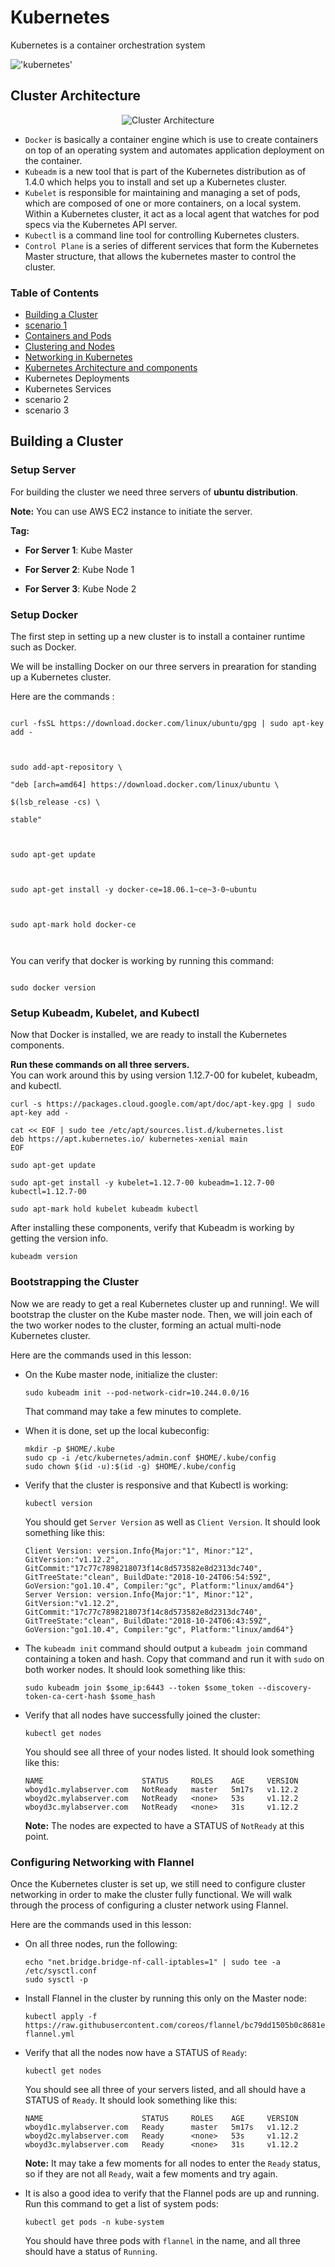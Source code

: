 # Kubernetes

Kubernetes is a container orchestration system  

!['kubernetes'](./images/k8s.png)


## Cluster Architecture

  

<p  align=center>
<img  src='./images/cluster-architecture.png'  alt='Cluster Architecture'/>
</p>

 - `Docker` is basically a container engine which is use to create containers on top of an operating system and automates application deployment on the container.
 - `Kubeadm` is a new tool that is part of the Kubernetes distribution as of 1.4.0 which helps you to install and set up a Kubernetes cluster.
 - `Kubelet` is responsible for maintaining and managing a set of pods, which are composed of one or more containers, on a local system. Within a Kubernetes cluster, it act as a local agent that watches for pod specs via the Kubernetes API server.
 - `Kubectl` is a command line tool for controlling Kubernetes clusters.
 - `Control Plane` is a series of different services that form the Kubernetes Master structure, that allows the kubernetes master to control the cluster.
  
### Table of Contents
- [Building a Cluster](#Building-a-Cluster)
- [scenario 1](./scenario1.md)
- [Containers and Pods](./container-pods.md)
- [Clustering and Nodes](./cluster-nodes.md)
- [Networking in Kubernetes](./network.md)
- [Kubernetes Architecture and components](./architecture-components.md)
- Kubernetes Deployments
- Kubernetes Services
- scenario 2
- scenario 3

## Building a Cluster
### Setup Server

  

For building the cluster we need three servers of **ubuntu distribution**.</br>

  

**Note:**  You can use AWS EC2 instance to initiate the server.

  

**Tag:</br>**

  

-  **For Server 1**: Kube Master </br>

-  **For Server 2**: Kube Node 1 </br>

-  **For Server 3**: Kube Node 2 </br>

  

  

### Setup Docker

<p>The first step in setting up a new cluster is to install a container runtime such as Docker.</p>

<p>We will be installing Docker on our three servers in prearation for standing up a Kubernetes cluster.</p>

  

Here are the commands :

  

```

curl -fsSL https://download.docker.com/linux/ubuntu/gpg | sudo apt-key add -

  

sudo add-apt-repository \

"deb [arch=amd64] https://download.docker.com/linux/ubuntu \

$(lsb_release -cs) \

stable"

  

sudo apt-get update

  

sudo apt-get install -y docker-ce=18.06.1~ce~3-0~ubuntu

  

sudo apt-mark hold docker-ce

  

```

  

You can verify that docker is working by running this command:

  

```

sudo docker version

```

  

### Setup Kubeadm, Kubelet, and Kubectl

<p>Now that Docker is installed, we are ready to install the Kubernetes components.</p>

  

**Run these commands on all three servers.**</br>
You can work around this by using version 1.12.7-00 for kubelet, kubeadm, and kubectl.

```
curl -s https://packages.cloud.google.com/apt/doc/apt-key.gpg | sudo apt-key add -

cat << EOF | sudo tee /etc/apt/sources.list.d/kubernetes.list
deb https://apt.kubernetes.io/ kubernetes-xenial main
EOF

sudo apt-get update

sudo apt-get install -y kubelet=1.12.7-00 kubeadm=1.12.7-00 kubectl=1.12.7-00

sudo apt-mark hold kubelet kubeadm kubectl
```
After installing these components, verify that Kubeadm is working by getting the version info.

```
kubeadm version
```

### Bootstrapping the Cluster
Now we are ready to get a real Kubernetes cluster up and running!. We will bootstrap the cluster on the Kube master node. Then, we will join each of the two worker nodes to the cluster, forming an actual multi-node Kubernetes cluster.

Here are the commands used in this lesson:

-   On the Kube master node, initialize the cluster:
    
    ```
    sudo kubeadm init --pod-network-cidr=10.244.0.0/16
    
    ```
    
    That command may take a few minutes to complete.
-   When it is done, set up the local kubeconfig:
    
    ```
    mkdir -p $HOME/.kube
    sudo cp -i /etc/kubernetes/admin.conf $HOME/.kube/config
    sudo chown $(id -u):$(id -g) $HOME/.kube/config
    
    ```
    
-   Verify that the cluster is responsive and that Kubectl is working:
    
    ```
    kubectl version
    
    ```
    
    You should get  `Server Version`  as well as  `Client Version`. It should look something like this:
    
    ```
    Client Version: version.Info{Major:"1", Minor:"12", GitVersion:"v1.12.2", GitCommit:"17c77c7898218073f14c8d573582e8d2313dc740", GitTreeState:"clean", BuildDate:"2018-10-24T06:54:59Z", GoVersion:"go1.10.4", Compiler:"gc", Platform:"linux/amd64"}
    Server Version: version.Info{Major:"1", Minor:"12", GitVersion:"v1.12.2", GitCommit:"17c77c7898218073f14c8d573582e8d2313dc740", GitTreeState:"clean", BuildDate:"2018-10-24T06:43:59Z", GoVersion:"go1.10.4", Compiler:"gc", Platform:"linux/amd64"}
    
    ```
    
-   The  `kubeadm init`  command should output a  `kubeadm join`  command containing a token and hash. Copy that command and run it with  `sudo`  on both worker nodes. It should look something like this:
    
    ```
    sudo kubeadm join $some_ip:6443 --token $some_token --discovery-token-ca-cert-hash $some_hash
    
    ```
    
-   Verify that all nodes have successfully joined the cluster:
    
    ```
    kubectl get nodes
    
    ```
    
    You should see all three of your nodes listed. It should look something like this:
    
    ```
    NAME                      STATUS     ROLES    AGE     VERSION
    wboyd1c.mylabserver.com   NotReady   master   5m17s   v1.12.2
    wboyd2c.mylabserver.com   NotReady   <none>   53s     v1.12.2
    wboyd3c.mylabserver.com   NotReady   <none>   31s     v1.12.2
    
    ```
    
    **Note:**  The nodes are expected to have a STATUS of  `NotReady`  at this point.

### Configuring Networking with Flannel
Once the Kubernetes cluster is set up, we still need to configure cluster networking in order to make the cluster fully functional. We will walk through the process of configuring a cluster network using Flannel.

Here are the commands used in this lesson:

-   On all three nodes, run the following:
    
    ```
    echo "net.bridge.bridge-nf-call-iptables=1" | sudo tee -a /etc/sysctl.conf
    sudo sysctl -p
    
    ```
    
-   Install Flannel in the cluster by running this only on the Master node:
    
    ```
    kubectl apply -f https://raw.githubusercontent.com/coreos/flannel/bc79dd1505b0c8681ece4de4c0d86c5cd2643275/Documentation/kube-flannel.yml
    
    ```
    
-   Verify that all the nodes now have a STATUS of  `Ready`:
    
    ```
    kubectl get nodes
    
    ```
    
    You should see all three of your servers listed, and all should have a STATUS of  `Ready`. It should look something like this:
    
    ```
    NAME                      STATUS     ROLES    AGE     VERSION
    wboyd1c.mylabserver.com   Ready      master   5m17s   v1.12.2
    wboyd2c.mylabserver.com   Ready      <none>   53s     v1.12.2
    wboyd3c.mylabserver.com   Ready      <none>   31s     v1.12.2
    
    ```
    
    **Note:**  It may take a few moments for all nodes to enter the  `Ready`  status, so if they are not all  `Ready`, wait a few moments and try again.
    
-   It is also a good idea to verify that the Flannel pods are up and running. Run this command to get a list of system pods:
    
    ```
    kubectl get pods -n kube-system
    
    ```
    
    You should have three pods with  `flannel`  in the name, and all three should have a status of  `Running`.
